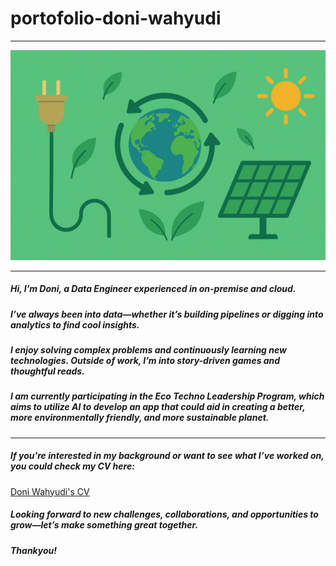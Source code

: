 # portofolio-doni-wahyudi
---
![Banner](https://github.com/doni-wahyudi/portofolio-doni-wahyudi/blob/main/banner.png)

---
##### Hi, I’m Doni, a Data Engineer experienced in on-premise and cloud. 
##### I’ve always been into data—whether it’s building pipelines or digging into analytics to find cool insights. 
##### I enjoy solving complex problems and continuously learning new technologies. Outside of work, I’m into story-driven games and thoughtful reads. 
##### I am currently participating in the Eco Techno Leadership Program, which aims to utilize AI to develop an app that could aid in creating a better, more environmentally friendly, and more sustainable planet.
---
##### If you're interested in my background or want to see what I’ve worked on, you could check my CV here:
[Doni Wahyudi's CV](https://github.com/doni-wahyudi/portofolio-doni-wahyudi/blob/main/cv-pdf/CV%20Doni%20Wahyudi.pdf)

##### Looking forward to new challenges, collaborations, and opportunities to grow—let’s make something great together.
##### Thankyou!

